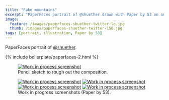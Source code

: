 ```yaml
---
title: "Fake mountains"
excerpt: "PaperFaces portrait of @shuether drawn with Paper by 53 on an iPad."
image: 
  feature: /images/paperfaces-shuether-twitter-lg.jpg
  thumb: /images/paperfaces-shuether-twitter-150.jpg
tags: [portrait, illustration, Paper by 53]
---
```


PaperFaces portrait of [@shuether](http://twitter.com/shuether).

{% include boilerplate/paperfaces-2.html %}

<figure>
	<a href="{{ site.url }}/images/paperfaces-shuether-process-1-lg.jpg"><img src="{{ site.url }}/images/paperfaces-shuether-process-1-750.jpg" alt="Work in process screenshot"></a>
	<figcaption>Pencil sketch to rough out the composition.</figcaption>
</figure>

<figure class="half">
	<a href="{{ site.url }}/images/paperfaces-shuether-process-2-lg.jpg"><img src="{{ site.url }}/images/paperfaces-shuether-process-2-600.jpg" alt="Work in process screenshot"></a>
	<a href="{{ site.url }}/images/paperfaces-shuether-process-3-lg.jpg"><img src="{{ site.url }}/images/paperfaces-shuether-process-3-600.jpg" alt="Work in process screenshot"></a>
	<a href="{{ site.url }}/images/paperfaces-shuether-process-4-lg.jpg"><img src="{{ site.url }}/images/paperfaces-shuether-process-4-600.jpg" alt="Work in process screenshot"></a>
	<a href="{{ site.url }}/images/paperfaces-shuether-process-5-lg.jpg"><img src="{{ site.url }}/images/paperfaces-shuether-process-5-600.jpg" alt="Work in process screenshot"></a>
	<figcaption>Work in progress screenshots (Paper by 53).</figcaption>
</figure>